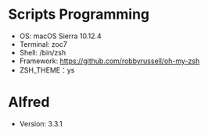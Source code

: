 # Scripts Programming
- OS: macOS Sierra 10.12.4
- Terminal: zoc7
- Shell: /bin/zsh 
- Framework: https://github.com/robbyrussell/oh-my-zsh 
- ZSH_THEME：ys

# Alfred 
- Version: 3.3.1
